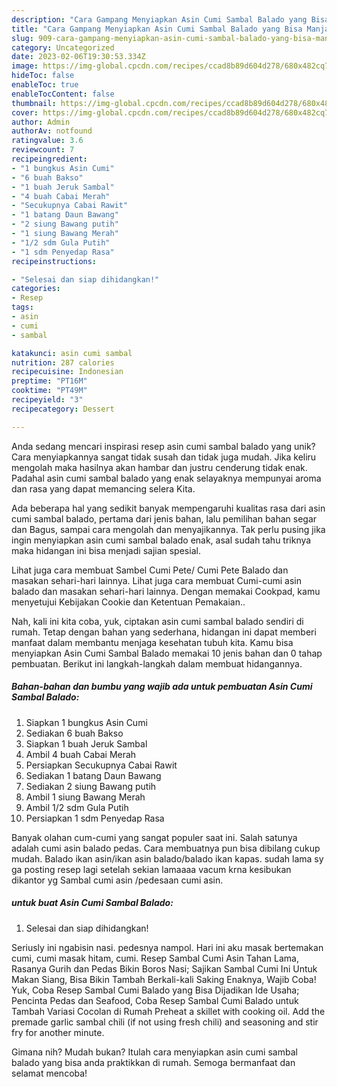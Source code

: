 ```yaml
---
description: "Cara Gampang Menyiapkan Asin Cumi Sambal Balado yang Bisa Manjain Lidah"
title: "Cara Gampang Menyiapkan Asin Cumi Sambal Balado yang Bisa Manjain Lidah"
slug: 909-cara-gampang-menyiapkan-asin-cumi-sambal-balado-yang-bisa-manjain-lidah
category: Uncategorized
date: 2023-02-06T19:30:53.334Z
image: https://img-global.cpcdn.com/recipes/ccad8b89d604d278/680x482cq70/asin-cumi-sambal-balado-foto-resep-utama.jpg
hideToc: false
enableToc: true
enableTocContent: false
thumbnail: https://img-global.cpcdn.com/recipes/ccad8b89d604d278/680x482cq70/asin-cumi-sambal-balado-foto-resep-utama.jpg
cover: https://img-global.cpcdn.com/recipes/ccad8b89d604d278/680x482cq70/asin-cumi-sambal-balado-foto-resep-utama.jpg
author: Admin
authorAv: notfound
ratingvalue: 3.6
reviewcount: 7
recipeingredient:
- "1 bungkus Asin Cumi"
- "6 buah Bakso"
- "1 buah Jeruk Sambal"
- "4 buah Cabai Merah"
- "Secukupnya Cabai Rawit"
- "1 batang Daun Bawang"
- "2 siung Bawang putih"
- "1 siung Bawang Merah"
- "1/2 sdm Gula Putih"
- "1 sdm Penyedap Rasa"
recipeinstructions:

- "Selesai dan siap dihidangkan!"
categories:
- Resep
tags:
- asin
- cumi
- sambal

katakunci: asin cumi sambal 
nutrition: 287 calories
recipecuisine: Indonesian
preptime: "PT16M"
cooktime: "PT49M"
recipeyield: "3"
recipecategory: Dessert

---
```





Anda sedang mencari inspirasi resep asin cumi sambal balado yang unik? Cara menyiapkannya sangat tidak susah dan tidak juga mudah. Jika keliru mengolah maka hasilnya akan hambar dan justru cenderung tidak enak. Padahal asin cumi sambal balado yang enak selayaknya mempunyai aroma dan rasa yang dapat memancing selera Kita.





Ada beberapa hal yang sedikit banyak mempengaruhi kualitas rasa dari asin cumi sambal balado, pertama dari jenis bahan, lalu pemilihan bahan segar dan Bagus, sampai cara mengolah dan menyajikannya. Tak perlu pusing jika ingin menyiapkan asin cumi sambal balado enak,      asal sudah tahu triknya maka hidangan ini bisa menjadi sajian spesial.














Lihat juga cara membuat Sambel Cumi Pete/ Cumi Pete Balado dan masakan sehari-hari lainnya. Lihat juga cara membuat Cumi-cumi asin balado dan masakan sehari-hari lainnya. Dengan memakai Cookpad, kamu menyetujui Kebijakan Cookie dan Ketentuan Pemakaian..






Nah, kali ini kita coba, yuk, ciptakan asin cumi sambal balado sendiri di rumah. Tetap dengan bahan yang sederhana, hidangan ini dapat memberi manfaat dalam membantu menjaga kesehatan tubuh kita. Kamu bisa menyiapkan Asin Cumi Sambal Balado memakai 10 jenis bahan dan 0 tahap pembuatan. Berikut ini langkah-langkah dalam membuat hidangannya.

<!--inarticleads1-->

##### Bahan-bahan dan bumbu yang wajib ada untuk pembuatan Asin Cumi Sambal Balado:

1. Siapkan 1 bungkus Asin Cumi
1. Sediakan 6 buah Bakso
1. Siapkan 1 buah Jeruk Sambal
1. Ambil 4 buah Cabai Merah
1. Persiapkan Secukupnya Cabai Rawit
1. Sediakan 1 batang Daun Bawang
1. Sediakan 2 siung Bawang putih
1. Ambil 1 siung Bawang Merah
1. Ambil 1/2 sdm Gula Putih
1. Persiapkan 1 sdm Penyedap Rasa


Banyak olahan cum-cumi yang sangat populer saat ini. Salah satunya adalah cumi asin balado pedas. Cara membuatnya pun bisa dibilang cukup mudah. Balado ikan asin/ikan asin balado/balado ikan kapas. sudah lama sy ga posting resep lagi setelah sekian lamaaaa vacum krna kesibukan dikantor yg Sambal cumi asin /pedesaan cumi asin. 

<!--inarticleads2-->

#####  untuk buat Asin Cumi Sambal Balado:


1. Selesai dan siap dihidangkan!

Seriusly ini ngabisin nasi. pedesnya nampol. Hari ini aku masak bertemakan cumi, cumi masak hitam, cumi. Resep Sambal Cumi Asin Tahan Lama, Rasanya Gurih dan Pedas Bikin Boros Nasi; Sajikan Sambal Cumi Ini Untuk Makan Siang, Bisa Bikin Tambah Berkali-kali Saking Enaknya, Wajib Coba! Yuk, Coba Resep Sambal Cumi Balado yang Bisa Dijadikan Ide Usaha; Pencinta Pedas dan Seafood, Coba Resep Sambal Cumi Balado untuk Tambah Variasi Cocolan di Rumah Preheat a skillet with cooking oil. Add the premade garlic sambal chili (if not using fresh chili) and seasoning and stir fry for another minute. 

Gimana nih? Mudah bukan? Itulah cara menyiapkan asin cumi sambal balado yang bisa anda praktikkan di rumah. Semoga bermanfaat dan selamat mencoba!
